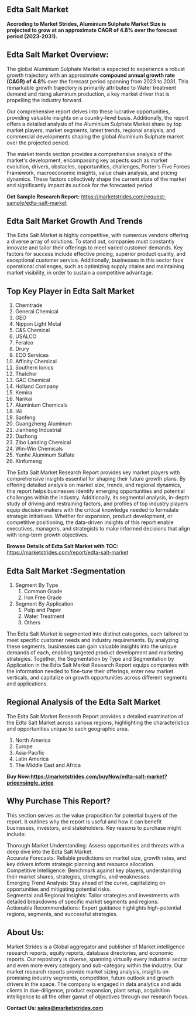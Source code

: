 <h2>Edta Salt Market</h2>
<p><strong>Accroding to Market Strides, Aluminium Sulphate Market Size is projected to grow at an approximate CAGR of 4.8% over the forecast period (2023-2031).</strong></p>
<h2>Edta Salt Market Overview:</h2>
<p><p>The global Aluminium Sulphate Market is expected to experience a robust growth trajectory with an approximate <strong>compound annual growth rate (CAGR) of 4.8%</strong> over the forecast period spanning from 2023 to 2031. This remarkable growth trajectory is primarily attributed to Water treatment demand and rising aluminum production, a key market driver that is propelling the industry forward.</p>
<p>Our comprehensive report delves into these lucrative opportunities, providing valuable insights on a country-level basis. Additionally, the report offers a detailed analysis of the Aluminium Sulphate Market share by top market players, market segments, latest trends, regional analysis, and commercial developments shaping the global Aluminium Sulphate market over the projected period.</p>
<p>The market trends section provides a comprehensive analysis of the market's development, encompassing key aspects such as market evolution, drivers, obstacles, opportunities, challenges, Porter's Five Forces Framework, macroeconomic insights, value chain analysis, and pricing dynamics. These factors collectively shape the current state of the market and significantly impact its outlook for the forecasted period.</p></p>
<p><strong>Get Sample Research Report:</strong> <a href=https://marketstrides.com/request-sample/edta-salt-market>https://marketstrides.com/request-sample/edta-salt-market</a></p>
<h2>Edta Salt Market Growth And Trends</h2>
<p>The Edta Salt Market is highly competitive, with numerous vendors offering a diverse array of solutions. To stand out, companies must constantly innovate and tailor their offerings to meet varied customer demands. Key factors for success include effective pricing, superior product quality, and exceptional customer service. Additionally, businesses in this sector face operational challenges, such as optimizing supply chains and maintaining market visibility, in order to sustain a competitive advantage.</p>
<h2>Top Key Player in Edta Salt Market</h2>
<p><ol>
<li>Chemtrade</li>
<li>General Chemical</li>
<li>GEO</li>
<li>Nippon Light Metal</li>
<li>C&amp;S Chemical</li>
<li>USALCO</li>
<li>Feralco</li>
<li>Drury</li>
<li>ECO Services</li>
<li>Affinity Chemical</li>
<li>Southern Ionics</li>
<li>Thatcher</li>
<li>GAC Chemical</li>
<li>Holland Company</li>
<li>Kemira</li>
<li>Nankai</li>
<li>Aluminium Chemicals</li>
<li>IAI</li>
<li>Sanfeng</li>
<li>Guangzheng Aluminum</li>
<li>Jianheng Industrial</li>
<li>Dazhong</li>
<li>Zibo Landing Chemical</li>
<li>Win-Win Chemicals</li>
<li>Yunhe Aluminum Sulfate</li>
<li>Xinfumeng</li>
</ol></p>
<p>The Edta Salt Market Research Report provides key market players with comprehensive insights essential for shaping their future growth plans. By offering detailed analysis on market size, trends, and regional dynamics, this report helps businesses identify emerging opportunities and potential challenges within the industry. Additionally, its segmental analysis, in-depth study of driving and restraining factors, and profiles of top industry players equip decision-makers with the critical knowledge needed to formulate strategic initiatives. Whether for expansion, product development, or competitive positioning, the data-driven insights of this report enable executives, managers, and strategists to make informed decisions that align with long-term growth objectives.</p>
<p><strong>Browse Details of Edta Salt Market with TOC:</strong> <a href=https://marketstrides.com/report/edta-salt-market>https://marketstrides.com/report/edta-salt-market</a></p>
<h2>Edta Salt Market :Segmentation</h2>
<p><ol>
<li>Segment By Type
<ol>
<li>Common Grade</li>
<li>Iron Free Grade</li>
</ol>
</li>
<li>Segment By Application
<ol>
<li>Pulp and Paper</li>
<li>Water Treatment</li>
<li>Others</li>
</ol>
</li>
</ol></p>
<p>The Edta Salt Market is segmented into distinct categories, each tailored to meet specific customer needs and industry requirements. By analyzing these segments, businesses can gain valuable insights into the unique demands of each, enabling targeted product development and marketing strategies. Together, the Segmentation by Type and Segmentation by Application in the Edta Salt Market Research Report equips companies with the information needed to fine-tune their offerings, enter new market verticals, and capitalize on growth opportunities across different segments and applications.</p>
<h2>Regional Analysis of the Edta Salt Market</h2>
<p>The Edta Salt Market Research Report provides a detailed examination of the Edta Salt Market across various regions, highlighting the characteristics and opportunities unique to each geographic area.</p>
<p><ol>
<li>North America</li>
<li>Europe</li>
<li>Asia-Pacific</li>
<li>Latin America</li>
<li>The Middle East and Africa</li>
</ol></p>
<p><strong>Buy Now:<a href=https://marketstrides.com/buyNow/edta-salt-market?price=single_price>https://marketstrides.com/buyNow/edta-salt-market?price=single_price</a></strong></p>
<h2>Why Purchase This Report?</h2>
<p>This section serves as the value proposition for potential buyers of the report. It outlines why the report is useful and how it can benefit businesses, investors, and stakeholders. Key reasons to purchase might include:</p>
<p>Thorough Market Understanding: Assess opportunities and threats with a deep dive into the Edta Salt Market.<br />Accurate Forecasts: Reliable predictions on market size, growth rates, and key drivers inform strategic planning and resource allocation.<br />Competitive Intelligence: Benchmark against key players, understanding their market shares, strategies, strengths, and weaknesses.<br />Emerging Trend Analysis: Stay ahead of the curve, capitalizing on opportunities and mitigating potential risks.<br />Segmental and Regional Insights: Tailor strategies and investments with detailed breakdowns of specific market segments and regions.<br />Actionable Recommendations: Expert guidance highlights high-potential regions, segments, and successful strategies.</p>
<h2>About Us:</h2>
<p>Market Strides is a Global aggregator and publisher of Market intelligence research reports, equity reports, database directories, and economic reports. Our repository is diverse, spanning virtually every industrial sector and even more every category and sub-category within the industry. Our market research reports provide market sizing analysis, insights on promising industry segments, competition, future outlook and growth drivers in the space. The company is engaged in data analytics and aids clients in due-diligence, product expansion, plant setup, acquisition intelligence to all the other gamut of objectives through our research focus.</p>
<p><strong>Contact Us: <a href=mailto:sales@marketstrides.com>sales@marketstrides.com</a></strong></p>
